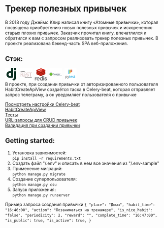 # Трекер полезных привычек

В 2018 году Джеймс Клир написал книгу «Атомные привычки», которая посвящена приобретению новых полезных привычек и
искоренению старых плохих привычек. Заказчик прочитал книгу, впечатлился и обратился к вам с запросом реализовать трекер
полезных привычек. В проекте реализована бэкенд-часть SPA веб-приложения.

## Стэк:

<div>
   <img src="https://github.com/devicons/devicon/blob/master/icons/django/django-plain.svg" alt="django" width="40" height="40"/>&nbsp;
   <img src="https://github.com/devicons/devicon/blob/master/icons/djangorest/djangorest-original-wordmark.svg" alt="djangorest" width="40" height="40"/>&nbsp;
   <img src="https://github.com/devicons/devicon/blob/master/icons/redis/redis-original-wordmark.svg" alt="redis" width="40" height="40"/>&nbsp;
   <img src="https://github.com/devicons/devicon/blob/master/icons/swagger/swagger-original-wordmark.svg" alt="swagger" width="40" height="40"/>&nbsp;
   <img src="https://github.com/devicons/devicon/blob/master/icons/pytest/pytest-original-wordmark.svg" alt="pytest" width="40" height="40"/>
</div>
В проекте, при создании привычки от авторизированного пользователя HabitCreateApiView создаётся таска в Celery-beat, 
которая отправляет запрос телеграму, а он уведомляет пользователя о привычке

[Посмотреть настройки Celery-beat](config/settings.py)\
[HabitCreateApiView](habit/views.py)\
[Тесты](habit/tests.py)\
[URL-запросы для CRUD привычек](habit/urls.py)\
[Валидация при создании привычки](habit/validators.py)

## Getting started:

1. Установка зависимостей:\
   `pip install -r requirements.txt`
2. Создать файл "/.env" и описать в нем все значения из "/.env-sample"
3. Применение миграций:\
   `python manage.py migrate`
4. Создание суперпользователя:\
   `python manage.py csu`
5. Запуск приложения:\
   `python manage.py runserver`

Пример запроса создания привычки
`{
"place": "Дома",
"habit_time": "16:46:00",
"action": "Позаниматься на тренажере",
"is_nice_habit": "false",
"periodicity": 2,
"reward": "",
"complete_time": "16:47:00",
"is_public": true,
"is_active": true,
}`